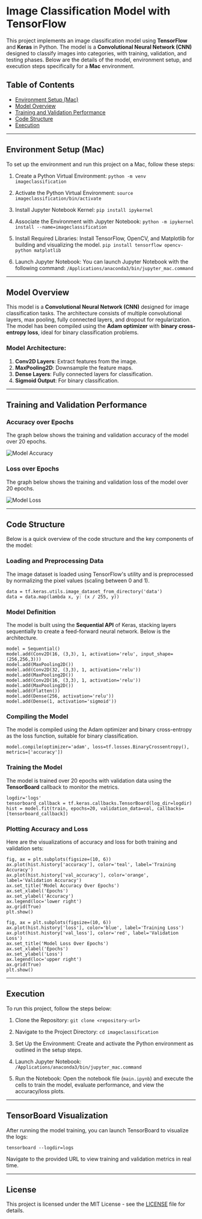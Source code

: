 # Image Classification Model with TensorFlow

This project implements an image classification model using **TensorFlow** and **Keras** in Python. The model is a **Convolutional Neural Network (CNN)** designed to classify images into categories, with training, validation, and testing phases. Below are the details of the model, environment setup, and execution steps specifically for a **Mac** environment.

## Table of Contents

- [Environment Setup (Mac)](#environment-setup-mac)
- [Model Overview](#model-overview)
- [Training and Validation Performance](#training-and-validation-performance)
- [Code Structure](#code-structure)
- [Execution](#execution)

---

## Environment Setup (Mac)

To set up the environment and run this project on a Mac, follow these steps:

1. Create a Python Virtual Environment: `python -m venv imageclassification`

2. Activate the Python Virtual Environment: `source imageclassification/bin/activate`

3. Install Jupyter Notebook Kernel: `pip install ipykernel`

4. Associate the Environment with Jupyter Notebook: `python -m ipykernel install --name=imageclassification`

5. Install Required Libraries: Install TensorFlow, OpenCV, and Matplotlib for building and visualizing the model. `pip install tensorflow opencv-python matplotlib`

6. Launch Jupyter Notebook: You can launch Jupyter Notebook with the following command: `/Applications/anaconda3/bin/jupyter_mac.command`

---

## Model Overview

This model is a **Convolutional Neural Network (CNN)** designed for image classification tasks. The architecture consists of multiple convolutional layers, max pooling, fully connected layers, and dropout for regularization. The model has been compiled using the **Adam optimizer** with **binary cross-entropy loss**, ideal for binary classification problems.

### Model Architecture:

1. **Conv2D Layers**: Extract features from the image.
2. **MaxPooling2D**: Downsample the feature maps.
3. **Dense Layers**: Fully connected layers for classification.
4. **Sigmoid Output**: For binary classification.

---

## Training and Validation Performance

### Accuracy over Epochs

The graph below shows the training and validation accuracy of the model over 20 epochs.

![Model Accuracy](images/accuracy_plot.png)

### Loss over Epochs

The graph below shows the training and validation loss of the model over 20 epochs.

![Model Loss](images/loss_plot.png)

---

## Code Structure

Below is a quick overview of the code structure and the key components of the model:

### Loading and Preprocessing Data

The image dataset is loaded using TensorFlow's utility and is preprocessed by normalizing the pixel values (scaling between 0 and 1).

`data = tf.keras.utils.image_dataset_from_directory('data')`  
`data = data.map(lambda x, y: (x / 255, y))`

### Model Definition

The model is built using the **Sequential API** of Keras, stacking layers sequentially to create a feed-forward neural network. Below is the architecture.

`model = Sequential()`  
`model.add(Conv2D(16, (3,3), 1, activation='relu', input_shape=(256,256,3)))`  
`model.add(MaxPooling2D())`  
`model.add(Conv2D(32, (3,3), 1, activation='relu'))`  
`model.add(MaxPooling2D())`  
`model.add(Conv2D(16, (3,3), 1, activation='relu'))`  
`model.add(MaxPooling2D())`  
`model.add(Flatten())`  
`model.add(Dense(256, activation='relu'))`  
`model.add(Dense(1, activation='sigmoid'))`

### Compiling the Model

The model is compiled using the Adam optimizer and binary cross-entropy as the loss function, suitable for binary classification.

`model.compile(optimizer='adam', loss=tf.losses.BinaryCrossentropy(), metrics=['accuracy'])`

### Training the Model

The model is trained over 20 epochs with validation data using the **TensorBoard** callback to monitor the metrics.

`logdir='logs'`  
`tensorboard_callback = tf.keras.callbacks.TensorBoard(log_dir=logdir)`  
`hist = model.fit(train, epochs=20, validation_data=val, callbacks=[tensorboard_callback])`

### Plotting Accuracy and Loss

Here are the visualizations of accuracy and loss for both training and validation sets:

`fig, ax = plt.subplots(figsize=(10, 6))`  
`ax.plot(hist.history['accuracy'], color='teal', label='Training Accuracy')`  
`ax.plot(hist.history['val_accuracy'], color='orange', label='Validation Accuracy')`  
`ax.set_title('Model Accuracy Over Epochs')`  
`ax.set_xlabel('Epochs')`  
`ax.set_ylabel('Accuracy')`  
`ax.legend(loc='lower right')`  
`ax.grid(True)`  
`plt.show()`

`fig, ax = plt.subplots(figsize=(10, 6))`  
`ax.plot(hist.history['loss'], color='blue', label='Training Loss')`  
`ax.plot(hist.history['val_loss'], color='red', label='Validation Loss')`  
`ax.set_title('Model Loss Over Epochs')`  
`ax.set_xlabel('Epochs')`  
`ax.set_ylabel('Loss')`  
`ax.legend(loc='upper right')`  
`ax.grid(True)`  
`plt.show()`

---

## Execution

To run this project, follow the steps below:

1. Clone the Repository: `git clone <repository-url>`

2. Navigate to the Project Directory: `cd imageclassification`

3. Set Up the Environment: Create and activate the Python environment as outlined in the setup steps.

4. Launch Jupyter Notebook: `/Applications/anaconda3/bin/jupyter_mac.command`

5. Run the Notebook: Open the notebook file (`main.ipynb`) and execute the cells to train the model, evaluate performance, and view the accuracy/loss plots.

---

## TensorBoard Visualization

After running the model training, you can launch TensorBoard to visualize the logs:

`tensorboard --logdir=logs`

Navigate to the provided URL to view training and validation metrics in real time.

---

## License

This project is licensed under the MIT License - see the [LICENSE](LICENSE) file for details.
